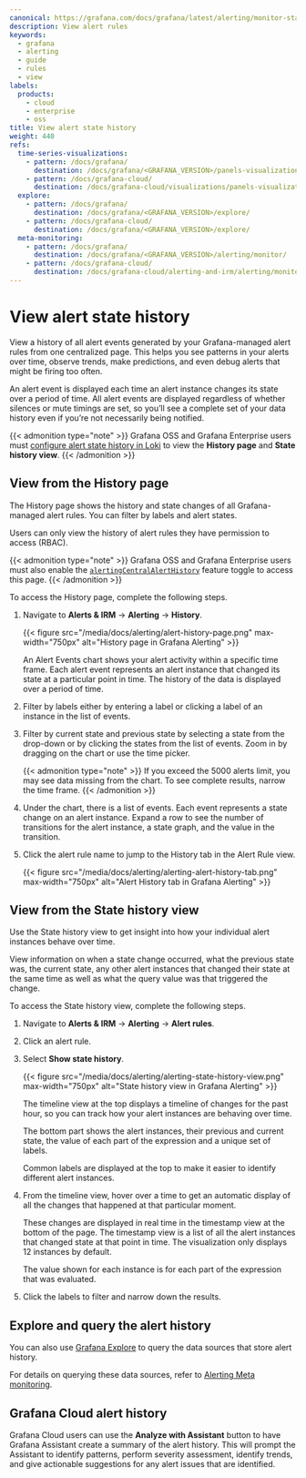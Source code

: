 ```yaml
---
canonical: https://grafana.com/docs/grafana/latest/alerting/monitor-status/view-alert-state-history/
description: View alert rules
keywords:
  - grafana
  - alerting
  - guide
  - rules
  - view
labels:
  products:
    - cloud
    - enterprise
    - oss
title: View alert state history
weight: 440
refs:
  time-series-visualizations:
    - pattern: /docs/grafana/
      destination: /docs/grafana/<GRAFANA_VERSION>/panels-visualizations/visualizations/time-series/
    - pattern: /docs/grafana-cloud/
      destination: /docs/grafana-cloud/visualizations/panels-visualizations/visualizations/time-series/
  explore:
    - pattern: /docs/grafana/
      destination: /docs/grafana/<GRAFANA_VERSION>/explore/
    - pattern: /docs/grafana-cloud/
      destination: /docs/grafana/<GRAFANA_VERSION>/explore/
  meta-monitoring:
    - pattern: /docs/grafana/
      destination: /docs/grafana/<GRAFANA_VERSION>/alerting/monitor/
    - pattern: /docs/grafana-cloud/
      destination: /docs/grafana-cloud/alerting-and-irm/alerting/monitor/
---
```


# View alert state history

View a history of all alert events generated by your Grafana-managed alert rules from one centralized page. This helps you see patterns in your alerts over time, observe trends, make predictions, and even debug alerts that might be firing too often.

An alert event is displayed each time an alert instance changes its state over a period of time. All alert events are displayed regardless of whether silences or mute timings are set, so you’ll see a complete set of your data history even if you’re not necessarily being notified.

{{< admonition type="note" >}}
Grafana OSS and Grafana Enterprise users must [configure alert state history in Loki](/docs/grafana/<GRAFANA_VERSION>/alerting/set-up/configure-alert-state-history/) to view the **History page** and **State history view**.
{{< /admonition >}}

## View from the History page

The History page shows the history and state changes of all Grafana-managed alert rules. You can filter by labels and alert states.

Users can only view the history of alert rules they have permission to access (RBAC).

{{< admonition type="note" >}}
Grafana OSS and Grafana Enterprise users must also enable the [`alertingCentralAlertHistory`](/docs/grafana/<GRAFANA_VERSION>/setup-grafana/configure-grafana/feature-toggles/) feature toggle to access this page.
{{< /admonition >}}

To access the History page, complete the following steps.

1. Navigate to **Alerts & IRM** -> **Alerting** -> **History**.

   {{< figure src="/media/docs/alerting/alert-history-page.png" max-width="750px" alt="History page in Grafana Alerting" >}}

   An Alert Events chart shows your alert activity within a specific time frame. Each alert event represents an alert instance that changed its state at a particular point in time. The history of the data is displayed over a period of time.

2. Filter by labels either by entering a label or clicking a label of an instance in the list of events.
3. Filter by current state and previous state by selecting a state from the drop-down or by clicking the states from the list of events.
   Zoom in by dragging on the chart or use the time picker.

   {{< admonition type="note" >}}
   If you exceed the 5000 alerts limit, you may see data missing from the chart. To see complete results, narrow the time frame.
   {{< /admonition >}}

4. Under the chart, there is a list of events. Each event represents a state change on an alert instance. Expand a row to see the number of transitions for the alert instance, a state graph, and the value in the transition.
5. Click the alert rule name to jump to the History tab in the Alert Rule view.

   {{< figure src="/media/docs/alerting/alerting-alert-history-tab.png" max-width="750px" alt="Alert History tab in Grafana Alerting" >}}

## View from the State history view

Use the State history view to get insight into how your individual alert instances behave over time.

View information on when a state change occurred, what the previous state was, the current state, any other alert instances that changed their state at the same time as well as what the query value was that triggered the change.

To access the State history view, complete the following steps.

1. Navigate to **Alerts & IRM** -> **Alerting** -> **Alert rules**.
1. Click an alert rule.
1. Select **Show state history**.

   {{< figure src="/media/docs/alerting/alerting-state-history-view.png" max-width="750px" alt="State history view in Grafana Alerting" >}}

   The timeline view at the top displays a timeline of changes for the past hour, so you can track how your alert instances are behaving over time.

   The bottom part shows the alert instances, their previous and current state, the value of each part of the expression and a unique set of labels.

   Common labels are displayed at the top to make it easier to identify different alert instances.

1. From the timeline view, hover over a time to get an automatic display of all the changes that happened at that particular moment.

   These changes are displayed in real time in the timestamp view at the bottom of the page. The timestamp view is a list of all the alert instances that changed state at that point in time. The visualization only displays 12 instances by default.

   The value shown for each instance is for each part of the expression that was evaluated.

1. Click the labels to filter and narrow down the results.

## Explore and query the alert history

You can also use [Grafana Explore](ref:explore) to query the data sources that store alert history.

For details on querying these data sources, refer to [Alerting Meta monitoring](ref:meta-monitoring).


## Grafana Cloud alert history

Grafana Cloud users can use the **Analyze with Assistant** button to have Grafana Assistant create a summary of the alert history. This will prompt the Assistant to identify patterns, perform severity assessment, identify trends, and give actionable suggestions for any alert issues that are identified.